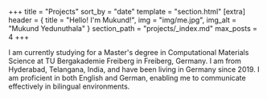 +++
title = "Projects"
sort_by = "date"
template = "section.html"
[extra]
header = { title = "Hello! I'm Mukund!", img = "img/me.jpg", img_alt = "Mukund Yedunuthala" }
section_path = "projects/_index.md"
max_posts = 4
+++

I am currently studying for a Master's degree in Computational Materials Science at TU Bergakademie Freiberg in Freiberg, Germany. I am from Hyderabad, Telangana, India, and have been living in Germany since 2019. I am proficient in both English and German, enabling me to communicate effectively in bilingual environments.